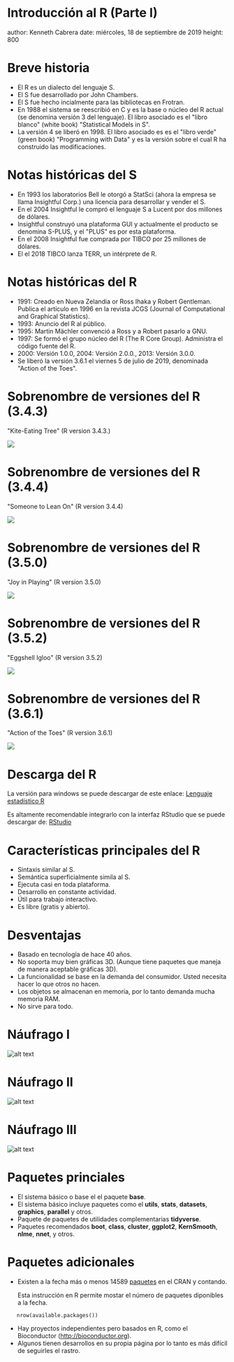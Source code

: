 Introducción al R (Parte I)
========================================================
author: Kenneth Cabrera
date: miércoles, 18 de septiembre de 2019
height: 800


Breve historia
========================================================
- El R es un dialecto del lenguaje S.
- El S fue desarrollado por John Chambers.
- El S fue hecho incialmente para las bibliotecas en Frotran.
- En 1988 el sistema se reescribió en C
  y es la base o núcleo del R actual
  (se denomina versión 3 del lenguaje). El libro asociado
  es el "libro blanco" (white book) "Statistical Models in S".
- La versión 4 se liberó en 1998. El libro asociado es
  es el "libro verde" (green book) "Programming with Data" y
  es la versión sobre el cual R ha construido las modificaciones.

Notas históricas del S
========================================================
* En 1993 los laboratorios Bell le otorgó a StatSci (ahora
  la empresa se llama Insightful Corp.) una licencia para desarrollar
  y vender el S.
* En el 2004 Insightful le compró el lenguaje S a Lucent por
  dos millones de dólares.
* Insightful construyó una plataforma GUI y actualmente el producto
  se denomina S-PLUS, y el "PLUS" es por esta plataforma.
* En el 2008 Insightful fue comprada por TIBCO por 25 millones de dólares.
* El el 2018 TIBCO lanza TERR, un intérprete de R.

Notas históricas del R
========================================================
- 1991: Creado en Nueva Zelandia or Ross Ihaka y Robert Gentleman.
  Publica el artículo en 1996 en la revista JCGS (Journal of
  Computational and Graphical Statistics).
- 1993: Anuncio del R al público.
- 1995: Martin Mächler convenció a Ross y a Robert pasarlo a GNU.
- 1997: Se formó el grupo núcleo del R (The R Core Group).
  Administra el código fuente del R.
- 2000: Versión 1.0.0, 2004: Versión 2.0.0., 2013: Versión 3.0.0.
- Se liberó la versión 3.6.1 el viernes 5 de julio de 2019,
  denominada "Action of the Toes".

Sobrenombre de versiones del R (3.4.3)
========================================================

"Kite-Eating Tree" (R version 3.4.3.)

![](kite_eating_tree.jpg)

Sobrenombre de versiones del R (3.4.4)
========================================================
"Someone to Lean On" (R version 3.4.4)

![](someone_to_lean_on.jpg)


Sobrenombre de versiones del R (3.5.0)
========================================================
"Joy in Playing" (R version 3.5.0)

![](joy_is_in_the_playing.jpg)


Sobrenombre de versiones del R (3.5.2)
========================================================
"Eggshell Igloo" (R version 3.5.2)

![](eggshell_igloo.png)

Sobrenombre de versiones del R (3.6.1)
========================================================
"Action of the Toes" (R version 3.6.1)

![](acction_of_the_toes2.png)


Descarga del R
========================================================

La versión para windows se puede descargar de este
enlace: [Lenguaje estadístico R](http://cran.r-project.org/bin/windows/base/)

Es altamente recomendable integrarlo con la interfaz
RStudio que se puede descargar de:
[RStudio](http://www.rstudio.com/products/rstudio/download/)

Características principales del R
========================================================
- Sintaxis similar al S.
- Semántica superficialmente simila al S.
- Ejecuta casi en toda plataforma.
- Desarrollo en constante actividad.
- Útil para trabajo interactivo.
- Es libre (gratis y abierto).

Desventajas
========================================================
- Basado en tecnología de hace 40 años.
- No soporta muy bien gráficas 3D. (Aunque tiene paquetes que
  maneja de manera aceptable gráficas 3D).
- La funcionalidad se base en la demanda del consumidor.
  Usted necesita hacer lo que otros no hacen.
- Los objetos se almacenan en memoria, por lo tanto
  demanda mucha memoria RAM.
- No sirve para todo.


Náufrago I
========================================================
![alt text](caricaturaM1_.png)

Náufrago II
========================================================
![alt text](caricaturaM2_.png)

Náufrago III
========================================================
![alt text](caricaturaM3_.png)

Paquetes princiales
========================================================

- El sistema básico o base el el paquete **base**.
- El sistema básico incluye paquetes como el **utils**,
  **stats**, **datasets**, **graphics**, **parallel** y otros.
- Paquete de paquetes de utilidades complementarias **tidyverse**.
- Paquetes recomendados  **boot**, **class**, **cluster**,
  **ggplot2**, **KernSmooth**, **nlme**, **nnet**, y otros.

Paquetes adicionales
========================================================
* Existen a la fecha más o menos 14589
  [paquetes](https://cran.r-project.org/web/packages/index.html)
  en el CRAN y contando.
  
  Esta instrucción en R permite mostar el número de paquetes
  diponibles a la fecha. 
  
```
   nrow(available.packages())
```
  
* Hay proyectos independientes pero basados en R, como el Bioconductor
  (http://bioconductor.org).
* Algunos tienen desarrollos en su propia página por lo
  tanto es más difícil de seguirles el rastro.




